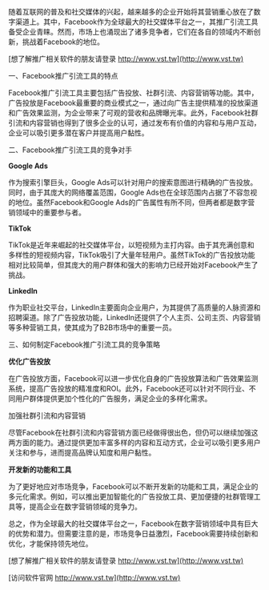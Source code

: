 随着互联网的普及和社交媒体的兴起，越来越多的企业开始将其营销重心放在了数字渠道上。其中，Facebook作为全球最大的社交媒体平台之一，其推广引流工具备受企业青睐。然而，市场上也涌现出了诸多竞争者，它们在各自的领域内不断创新，挑战着Facebook的地位。

[想了解推广相关软件的朋友请登录 http://www.vst.tw](http://www.vst.tw)

一、Facebook推广引流工具的特点

Facebook推广引流工具主要包括广告投放、社群引流、内容营销等功能。其中，广告投放是Facebook最重要的商业模式之一，通过向广告主提供精准的投放渠道和广告效果监测，为企业带来了可观的营收和品牌曝光率。此外，Facebook社群引流和内容营销也得到了很多企业的认可，通过发布有价值的内容和与用户互动，企业可以吸引更多潜在客户并提高用户黏性。

二、Facebook推广引流工具的竞争对手

**Google Ads**

作为搜索引擎巨头，Google Ads可以针对用户的搜索意图进行精确的广告投放。同时，由于其庞大的网络覆盖范围，Google Ads也在全球范围内占据了不容忽视的地位。虽然Facebook和Google Ads的广告属性有所不同，但两者都是数字营销领域中的重要参与者。

**TikTok**

TikTok是近年来崛起的社交媒体平台，以短视频为主打内容。由于其充满创意和多样性的短视频内容，TikTok吸引了大量年轻用户。虽然TikTok的广告投放功能相对比较简单，但其庞大的用户群体和强大的影响力已经开始对Facebook产生了挑战。

**LinkedIn**

作为职业社交平台，LinkedIn主要面向企业用户，为其提供了高质量的人脉资源和招聘渠道。除了广告投放功能，LinkedIn还提供了个人主页、公司主页、内容营销等多种营销工具，使其成为了B2B市场中的重要一员。

三、如何制定Facebook推广引流工具的竞争策略

**优化广告投放**

在广告投放方面，Facebook可以进一步优化自身的广告投放算法和广告效果监测系统，提高广告投放的精准度和ROI。此外，Facebook还可以针对不同行业、不同用户群体提供更加个性化的广告服务，满足企业的多样化需求。

加强社群引流和内容营销

尽管Facebook在社群引流和内容营销方面已经做得很出色，但仍可以继续加强这两方面的能力。通过提供更加丰富多样的内容和互动方式，企业可以吸引更多用户关注和参与，进而提高品牌认知度和用户黏性。

**开发新的功能和工具**

为了更好地应对市场竞争，Facebook可以不断开发新的功能和工具，满足企业的多元化需求。例如，可以推出更加智能化的广告投放工具、更加便捷的社群管理工具等，提高企业在数字营销领域的竞争力。

总之，作为全球最大的社交媒体平台之一，Facebook在数字营销领域中具有巨大的优势和潜力。但需要注意的是，市场竞争日益激烈，Facebook需要持续创新和优化，才能保持领先地位。

[想了解推广相关软件的朋友请登录 http://www.vst.tw](http://www.vst.tw)


[访问软件官网 http://www.vst.tw](http://www.vst.tw)
